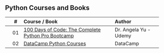 ## Python Courses and Books

|  | # | Course / Book | Author |
|:---:|:---:|:---|:---|
|  | 01 | [100 Days of Code: The Complete Python Pro Bootcamp](https://github.com/cintia-shinoda/python/tree/main/01-100-Days-of-Code) | Dr. Angela Yu - Udemy |
|  | 02 | [DataCamp Python Courses](https://github.com/cintia-shinoda/python/tree/main/02-Datacamp-Python) | DataCamp |